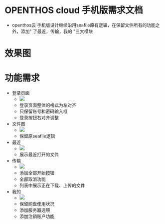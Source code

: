 # OPENTHOS cloud 手机版需求文档
  - openthos云 手机版设计继续沿用seafile原有逻辑，在保留文件所有的功能之外，添加" 了最近，传输，我的 "三大模块 
# 效果图
# 功能需求
  - 登录页面
    - ![](https://github.com/openthos/multiwin-analysis/blob/master/seafile/icon/login3.jpg)
    - 登录页面整体的格式为左对齐
    - 只保留账号和密码输入框
    - 登录按钮右对齐调整
  - 文件图
    - ![](https://github.com/openthos/multiwin-analysis/blob/master/seafile/icon/login3.jpg)
    - 保留原seafile逻辑
  - 最近
    - ![](https://github.com/openthos/multiwin-analysis/blob/master/seafile/icon/login3.jpg)
    - 展示最近打开的文件
  - 传输
    - ![](https://github.com/openthos/multiwin-analysis/blob/master/seafile/icon/login3.jpg)
    - 添加全部开始按钮
    - 全部取消功能 
    - 列表中展示正在下载、上传的文件
  - 我的
    - ![](https://github.com/openthos/multiwin-analysis/blob/master/seafile/icon/login3.jpg)
    - 保留网盘使用状况
    - 添加服务器选项
    - 添加注销账户功能
